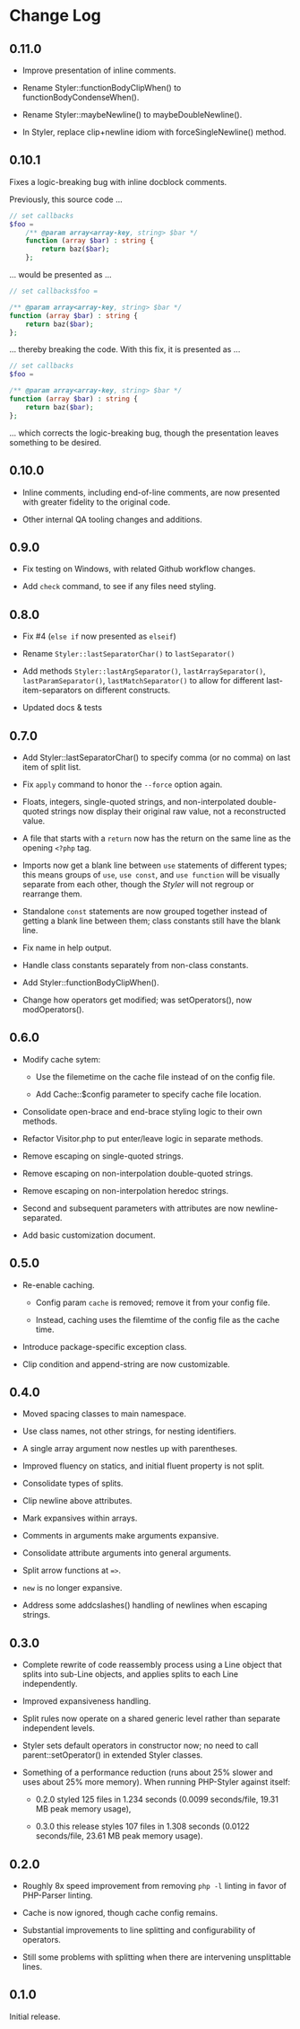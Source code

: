# Change Log

## 0.11.0

- Improve presentation of inline comments.

- Rename Styler::functionBodyClipWhen() to functionBodyCondenseWhen().

- Rename Styler::maybeNewline() to maybeDoubleNewline().

- In Styler, replace clip+newline idiom with forceSingleNewline() method.

## 0.10.1

Fixes a logic-breaking bug with inline docblock comments.

Previously, this source code ...

```php
// set callbacks
$foo =
    /** @param array<array-key, string> $bar */
    function (array $bar) : string {
        return baz($bar);
    };
```

... would be presented as ...

```php
// set callbacks$foo =

/** @param array<array-key, string> $bar */
function (array $bar) : string {
    return baz($bar);
};
```

... thereby breaking the code. With this fix, it is presented as ...

```php
// set callbacks
$foo =

/** @param array<array-key, string> $bar */
function (array $bar) : string {
    return baz($bar);
};
```

... which corrects the logic-breaking bug, though the presentation leaves something to be desired.

## 0.10.0

- Inline comments, including end-of-line comments, are now presented with greater fidelity to the original code.

- Other internal QA tooling changes and additions.

## 0.9.0

- Fix testing on Windows, with related Github workflow changes.

- Add `check` command, to see if any files need styling.

## 0.8.0

- Fix #4 (`else if` now presented as `elseif`)

- Rename `Styler::lastSeparatorChar()` to `lastSeparator()`

- Add methods `Styler::lastArgSeparator()`, `lastArraySeparator()`, `lastParamSeparator()`, `lastMatchSeparator()` to allow for different last-item-separators on different constructs.

- Updated docs & tests

## 0.7.0

- Add Styler::lastSeparatorChar() to specify comma (or no comma) on last item of split list.

- Fix `apply` command to honor the `--force` option again.

- Floats, integers, single-quoted strings, and non-interpolated double-quoted strings now display their original raw value, not a reconstructed value.

- A file that starts with a `return` now has the return on the same line as the opening `<?php` tag.

- Imports now get a blank line between `use` statements of different types; this means groups of `use`, `use const`, and `use function` will be visually separate from each other, though the _Styler_ will not regroup or rearrange them.

- Standalone `const` statements are now grouped together instead of getting a blank line between them; class constants still have the blank line.

- Fix name in help output.

- Handle class constants separately from non-class constants.

- Add Styler::functionBodyClipWhen().

- Change how operators get modified; was setOperators(), now modOperators().

## 0.6.0

- Modify cache sytem:

    - Use the filemetime on the cache file instead of on the config file.

    - Add Cache::$config parameter to specify cache file location.

- Consolidate open-brace and end-brace styling logic to their own methods.

- Refactor Visitor.php to put enter/leave logic in separate methods.

- Remove escaping on single-quoted strings.

- Remove escaping on non-interpolation double-quoted strings.

- Remove escaping on non-interpolation heredoc strings.

- Second and subsequent parameters with attributes are now newline-separated.

- Add basic customization document.

## 0.5.0

- Re-enable caching.

    - Config param `cache` is removed; remove it from your config file.

    - Instead, caching uses the filemtime of the config file as the cache time.

- Introduce package-specific exception class.

- Clip condition and append-string are now customizable.

## 0.4.0

- Moved spacing classes to main namespace.

- Use class names, not other strings, for nesting identifiers.

- A single array argument now nestles up with parentheses.

- Improved fluency on statics, and initial fluent property is not split.

- Consolidate types of splits.

- Clip newline above attributes.

- Mark expansives within arrays.

- Comments in arguments make arguments expansive.

- Consolidate attribute arguments into general arguments.

- Split arrow functions at `=>`.

- `new` is no longer expansive.

- Address some addcslashes() handling of newlines when escaping strings.

## 0.3.0

- Complete rewrite of code reassembly process using a Line object that splits into sub-Line objects, and applies splits to each Line independently.

- Improved expansiveness handling.

- Split rules now operate on a shared generic level rather than separate independent levels.

- Styler sets default operators in constructor now; no need to call parent::setOperator() in extended Styler classes.

- Something of a performance reduction (runs about 25% slower and uses about 25% more memory). When running PHP-Styler against itself:

    - 0.2.0 styled 125 files in 1.234 seconds (0.0099 seconds/file, 19.31 MB peak memory usage),

    - 0.3.0 this release styles 107 files in 1.308 seconds (0.0122 seconds/file, 23.61 MB peak memory usage).

## 0.2.0

- Roughly 8x speed improvement from removing `php -l` linting in favor of PHP-Parser linting.

- Cache is now ignored, though cache config remains.

- Substantial improvements to line splitting and configurability of operators.

- Still some problems with splitting when there are intervening unsplittable lines.

## 0.1.0

Initial release.

